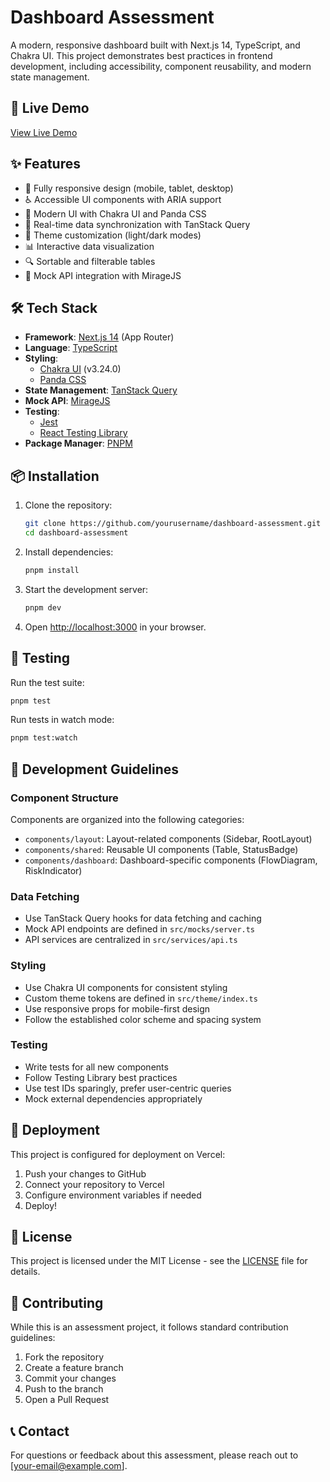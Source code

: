 # Dashboard Assessment

A modern, responsive dashboard built with Next.js 14, TypeScript, and Chakra UI. This project demonstrates best practices in frontend development, including accessibility, component reusability, and modern state management.

## 🚀 Live Demo

[View Live Demo](https://dashboard-assessment.vercel.app)

## ✨ Features

- 📱 Fully responsive design (mobile, tablet, desktop)
- ♿ Accessible UI components with ARIA support
- 🎨 Modern UI with Chakra UI and Panda CSS
- 🔄 Real-time data synchronization with TanStack Query
- 🌙 Theme customization (light/dark modes)
- 📊 Interactive data visualization
- 🔍 Sortable and filterable tables
- 🎯 Mock API integration with MirageJS

## 🛠️ Tech Stack

- **Framework**: [Next.js 14](https://nextjs.org/) (App Router)
- **Language**: [TypeScript](https://www.typescriptlang.org/)
- **Styling**: 
  - [Chakra UI](https://chakra-ui.com/) (v3.24.0)
  - [Panda CSS](https://panda-css.com/)
- **State Management**: [TanStack Query](https://tanstack.com/query)
- **Mock API**: [MirageJS](https://miragejs.com/)
- **Testing**: 
  - [Jest](https://jestjs.io/)
  - [React Testing Library](https://testing-library.com/react)
- **Package Manager**: [PNPM](https://pnpm.io/)

## 📦 Installation

1. Clone the repository:
   ```bash
   git clone https://github.com/yourusername/dashboard-assessment.git
   cd dashboard-assessment
   ```

2. Install dependencies:
   ```bash
   pnpm install
   ```

3. Start the development server:
   ```bash
   pnpm dev
   ```

4. Open [http://localhost:3000](http://localhost:3000) in your browser.

## 🧪 Testing

Run the test suite:
```bash
pnpm test
```

Run tests in watch mode:
```bash
pnpm test:watch
```

## 📝 Development Guidelines

### Component Structure

Components are organized into the following categories:
- `components/layout`: Layout-related components (Sidebar, RootLayout)
- `components/shared`: Reusable UI components (Table, StatusBadge)
- `components/dashboard`: Dashboard-specific components (FlowDiagram, RiskIndicator)

### Data Fetching

- Use TanStack Query hooks for data fetching and caching
- Mock API endpoints are defined in `src/mocks/server.ts`
- API services are centralized in `src/services/api.ts`

### Styling

- Use Chakra UI components for consistent styling
- Custom theme tokens are defined in `src/theme/index.ts`
- Use responsive props for mobile-first design
- Follow the established color scheme and spacing system

### Testing

- Write tests for all new components
- Follow Testing Library best practices
- Use test IDs sparingly, prefer user-centric queries
- Mock external dependencies appropriately

## 🚀 Deployment

This project is configured for deployment on Vercel:

1. Push your changes to GitHub
2. Connect your repository to Vercel
3. Configure environment variables if needed
4. Deploy!

## 📄 License

This project is licensed under the MIT License - see the [LICENSE](LICENSE) file for details.

## 🤝 Contributing

While this is an assessment project, it follows standard contribution guidelines:

1. Fork the repository
2. Create a feature branch
3. Commit your changes
4. Push to the branch
5. Open a Pull Request

## 📞 Contact

For questions or feedback about this assessment, please reach out to [your-email@example.com].

